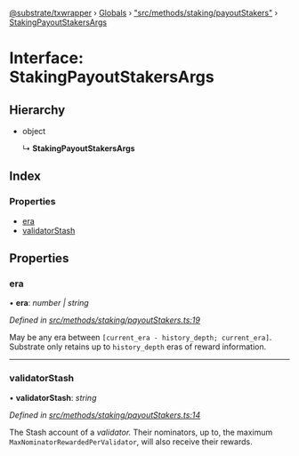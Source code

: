 [@substrate/txwrapper](../README.md) › [Globals](../globals.md) › ["src/methods/staking/payoutStakers"](../modules/_src_methods_staking_payoutstakers_.md) › [StakingPayoutStakersArgs](_src_methods_staking_payoutstakers_.stakingpayoutstakersargs.md)

# Interface: StakingPayoutStakersArgs

## Hierarchy

* object

  ↳ **StakingPayoutStakersArgs**

## Index

### Properties

* [era](_src_methods_staking_payoutstakers_.stakingpayoutstakersargs.md#era)
* [validatorStash](_src_methods_staking_payoutstakers_.stakingpayoutstakersargs.md#validatorstash)

## Properties

###  era

• **era**: *number | string*

*Defined in [src/methods/staking/payoutStakers.ts:19](https://github.com/paritytech/txwrapper/blob/5aca21f/src/methods/staking/payoutStakers.ts#L19)*

May be any era between `[current_era - history_depth; current_era]`. Substrate only
retains up to `history_depth` eras of reward information.

___

###  validatorStash

• **validatorStash**: *string*

*Defined in [src/methods/staking/payoutStakers.ts:14](https://github.com/paritytech/txwrapper/blob/5aca21f/src/methods/staking/payoutStakers.ts#L14)*

The Stash account of a _validator._ Their nominators, up to, the maximum
`MaxNominatorRewardedPerValidator`, will also receive their rewards.

